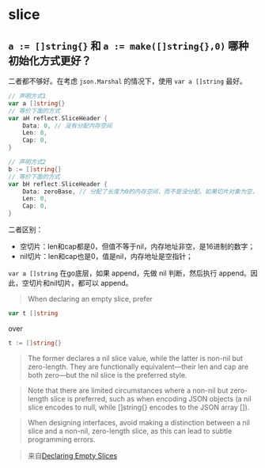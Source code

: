 # slice

## `a := []string{}` 和 `a := make([]string{},0)` 哪种初始化方式更好？

二者都不够好。在考虑 `json.Marshal` 的情况下，使用 `var a []string` 最好。

```go
// 声明方式1
var a []string{}
// 等价下面的方式
var aH reflect.SliceHeader {
	Data: 0, // 没有分配内存空间
	Len: 0,
	Cap: 0,
}

// 声明方式2
b := []string{}
// 等价下面的方式
var bH reflect.SliceHeader {
	Data: zeroBase, // 分配了长度为0的内存空间，而不是没分配。如果切片对象为空，不管Len和Cap，也是zeroBase
	Len: 0,
	Cap: 0,
}
```

二者区别：

- 空切片：len和cap都是0，但值不等于nil，内存地址非空，是16进制的数字；
- nil切片：len和cap也是0，值是nil，内存地址是空指针；

`var a []string` 在go底层，如果 append，先做 nil 判断，然后执行 append。因此，空切片和nil切片，都可以 append。


> When declaring an empty slice, prefer

```go
var t []string
```

over

```go
t := []string{}
```

> The former declares a nil slice value, while the latter is non-nil but zero-length. They are functionally equivalent—their len and cap are both zero—but the nil slice is the preferred style.

> Note that there are limited circumstances where a non-nil but zero-length slice is preferred, such as when encoding JSON objects (a nil slice encodes to null, while []string{} encodes to the JSON array []).

> When designing interfaces, avoid making a distinction between a nil slice and a non-nil, zero-length slice, as this can lead to subtle programming errors.

> 来自[Declaring Empty Slices](https://go.dev/wiki/CodeReviewComments#declaring-empty-slices)